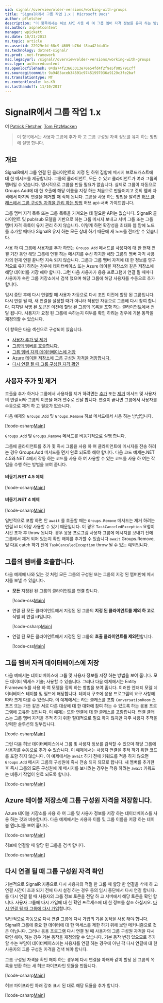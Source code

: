 ```yaml
---
uid: signalr/overview/older-versions/working-with-groups
title: "SignalR에서 그룹 작업 1.x | Microsoft Docs"
author: pfletcher
description: "이 항목에서는 허브 API 사용 하 여 그룹 멤버 자격 정보를 유지 하는 방법을 설명 합니다."
ms.author: aspnetcontent
manager: wpickett
ms.date: 10/21/2013
ms.topic: article
ms.assetid: 22929efd-68c9-4609-b76d-f8ba42fda01e
ms.technology: dotnet-signalr
ms.prod: .net-framework
msc.legacyurl: /signalr/overview/older-versions/working-with-groups
msc.type: authoredcontent
ms.openlocfilehash: 04da74f23663313e70e54fd4f2f9e5f005791cff
ms.sourcegitcommit: 9a9483aceb34591c97451997036a9120c3fe2baf
ms.translationtype: MT
ms.contentlocale: ko-KR
ms.lasthandoff: 11/10/2017
---
```

<a name="working-with-groups-in-signalr-1x"></a>SignalR에서 그룹 작업 1.x
====================
여 [Patrick Fletcher](https://github.com/pfletcher), [Tom FitzMacken](https://github.com/tfitzmac)

> 이 항목에서는 사용자 그룹에 추가 하 고 그룹 구성원 자격 정보를 유지 하는 방법에 설명 합니다.


## <a name="overview"></a>개요

SignalR에서 그룹 연결 된 클라이언트의 지정 된 하위 집합에 메시지 브로드캐스트에 대 한 메서드를 제공합니다. 그룹의 클라이언트, 모든 수 있고 클라이언트가 여러 그룹의 멤버일 수 있습니다. 명시적으로 그룹을 만들 필요가 없습니다. 실제로 그룹이 자동으로 Groups.Add에 대 한 호출에 해당 이름을 지정 하는 처음으로 만들어지고 것의 멤버 자격에서 마지막 연결을 제거할 때 삭제 됩니다. 그룹을 사용 하는 방법을 알려면 [허브 클래스에서 그룹 구성원 자격을 관리 하는 방법](index.md) 허브 api-서버 가이드입니다.

그룹 멤버 자격 목록 또는 그룹 목록을 가져오는 데 필요한 API는 없습니다. SignalR 클라이언트 및 pub/sub 모델을 기반으로 하는 그룹 메시지 보내고 서버 그룹 또는 그룹 멤버 자격 목록이 유지 관리 하지 않습니다. 이렇게 하면 확장성을 최대화 웹 팜에 노드를 추가할 때마다 SignalR 유지 하는 모든 상태 하기 때문에 새 노드를 전파할 수 있습니다.

사용 하 여 그룹에 사용자를 추가 하면는 `Groups.Add` 메서드를 사용자에 대 한 현재 연결 기간 동안 해당 그룹에 연결 하는 메시지를 수신 하지만 해당 그룹의 멤버 자격 사용자의 현재 연결 끝나면 지속 되지 않습니다. 그룹과 그룹 멤버 자격에 대 한 정보를 영구적으로 유지 하려는 경우에 데이터베이스 또는 Azure 테이블 저장소와 같은 저장소에 해당 데이터를 저장 해야 합니다. 그런 다음 사용자가 응용 프로그램에 연결 될 때마다 사용자가 속한 그룹 저장소에서 검색 했으며 해당 그룹에 해당 사용자를 수동으로 추가 합니다.

임시 중단 후에 다시 연결할 때 사용자 자동으로 다시 조인 이전에 할당 된 그룹입니다. 다시 연결 될 때, 새 연결을 설정할 때가 아니라 적용만 자동으로 그룹에 다시 참여 합니다. 디지털 서명 된 토큰은 이전에 할당 된 그룹의 목록을 포함 하는 클라이언트에서 전달 됩니다. 사용자가 요청 된 그룹에 속하는지 여부를 확인 하려는 경우에 기본 동작을 재정의할 수 있습니다.

이 항목은 다음 섹션으로 구성되어 있습니다.

- [사용자 추가 및 제거](#add)
- [그룹의 멤버를 호출합니다.](#call)
- [그룹 멤버 자격 데이터베이스에 저장](#storedatabase)
- [Azure 테이블 저장소에 그룹 구성원 자격을 저장합니다.](#storeazuretable)
- [다시 연결 될 때 그룹 구성원 자격 확인](#verify)

<a id="add"></a>

## <a name="adding-and-removing-users"></a>사용자 추가 및 제거

호출을 추가 하거나 그룹에서 사용자를 제거 하려면는 [추가](https://msdn.microsoft.com/en-us/library/microsoft.aspnet.signalr.igroupmanager.add(v=vs.111).aspx) 또는 [제거](https://msdn.microsoft.com/en-us/library/microsoft.aspnet.signalr.igroupmanager.remove(v=vs.111).aspx) 메서드 및 사용자의 연결 id와 그룹의 이름을 매개 변수로 전달 합니다. 연결이 끝나면 그룹에서 사용자를 수동으로 제거 하 고 필요가 없습니다.

다음 예제와 `Groups.Add` 및 `Groups.Remove` 허브 메서드에서 사용 하는 방법입니다.

[!code-csharp[Main](working-with-groups/samples/sample1.cs?highlight=5,10)]

`Groups.Add` 및 `Groups.Remove` 메서드를 비동기적으로 실행 합니다.

그룹에 클라이언트를 추가 및 즉시 그룹을 사용 하 여 클라이언트에 메시지를 전송 하려는 경우 Groups.Add 메서드를 먼저 완료 되도록 해야 합니다. 다음 코드 예제는.NET 4.5와.NET 4에서 작동 하는 코드를 사용 하 여 사용할 수 있는 코드를 사용 하 여는 작업을 수행 하는 방법을 보여 줍니다.

#### <a name="asynchronous-net-45-example"></a>비동기.NET 4.5 예제

[!code-csharp[Main](working-with-groups/samples/sample2.cs?highlight=1,3)]

#### <a name="asynchronous-net-4-example"></a>비동기.NET 4 예제

[!code-csharp[Main](working-with-groups/samples/sample3.cs?highlight=3-4)]

일반적으로 포함 하면 안 `await` 를 호출할 때는 `Groups.Remove` 메서드는 제거 하려는 연결 id 더 이상 사용할 수 있기 때문입니다. 이 경우 `TaskCanceledException` 요청이 시간 초과 후 throw 됩니다. 경우 응용 프로그램 사용자 그룹에 메시지를 보내기 전에 그룹에서 제거 되어 있는지 확인 해야를 추가할 수 있습니다 `await` Groups.Remove, 및 다음 catch 하기 전에 `TaskCanceledException` throw 될 수 있는 예외입니다.

<a id="call"></a>

## <a name="calling-members-of-a-group"></a>그룹의 멤버를 호출합니다.

다음 예제에 나와 있는 것 처럼 모든 그룹의 구성원 또는 그룹의 지정 된 멤버만에 메시지를 보낼 수 있습니다.

- **모든** 지정된 된 그룹의 클라이언트를 연결 합니다. 

    [!code-css[Main](working-with-groups/samples/sample4.css)]
- 연결 된 모든 클라이언트에서 지정된 된 그룹의 **지정 된 클라이언트를 제외 하 고**로 식별 되 연결 id입니다. 

    [!code-csharp[Main](working-with-groups/samples/sample5.cs)]
- 연결 된 모든 클라이언트에서 지정된 된 그룹의 **호출 클라이언트를 제외한**합니다. 

    [!code-css[Main](working-with-groups/samples/sample6.css)]

<a id="storedatabase"></a>

## <a name="storing-group-membership-in-a-database"></a>그룹 멤버 자격 데이터베이스에 저장

다음 예에서는 데이터베이스에 그룹 및 사용자 정보를 저장 하는 방법을 보여 줍니다. 모든 데이터 액세스 기술; 사용할 수 있습니다. 그러나 다음 예제에서는 Entity Framework를 사용 하 여 모델을 정의 하는 방법을 보여 줍니다. 이러한 엔터티 모델 데이터베이스 테이블 및 필드에 해당합니다. 데이터 구조에 응용 프로그램의 요구 사항에 따라 크게 다를 수 있습니다. 이 예제에서는 라는 클래스를 포함 `ConversationRoom` 스포츠 또는 가든 같은 서로 다른 대상에 대 한 대화에 참여 하는 수 있도록 하는 응용 프로그램에 고유한 것입니다. 이 예제는 또한 연결에 대 한 클래스를 포함합니다. 연결 클래스는 그룹 멤버 자격을 추적 하기 위한 절대적으로 필요 하지 않지만 자주 사용자 추적을 강력한 솔루션의 일부입니다.

[!code-csharp[Main](working-with-groups/samples/sample7.cs)]

그런 다음 허브 데이터베이스에서 그룹 및 사용자 정보를 검색할 수 있으며 해당 그룹에 사용자를 수동으로 추가 수 있습니다. 이 예제에서는 사용자 연결을 추적 하기 위한 코드를 포함 하지 않습니다. 이 예제에서는 `await` 하기 전에 키워드를 적용 하지 않으면 `Groups.Add` 메시지 그룹의 구성원에 즉시 전송 되지 되므로 합니다. 새 멤버를 추가한 후 즉시 그룹의 모든 구성원에 게 메시지를 보내려는 경우는 적용 하려는 `await` 키워드는 비동기 작업이 완료 되도록 합니다.

[!code-csharp[Main](working-with-groups/samples/sample8.cs)]

<a id="storeazuretable"></a>

## <a name="storing-group-membership-in-azure-table-storage"></a>Azure 테이블 저장소에 그룹 구성원 자격을 저장합니다.

Azure 테이블 저장소를 사용 하 여 그룹 및 사용자 정보를 저장 하는 데이터베이스를 사용 하는 것과 비슷합니다. 다음 예제에서는 사용자 이름 및 그룹 이름을 저장 하는 테이블 엔터티를 보여 줍니다.

[!code-csharp[Main](working-with-groups/samples/sample9.cs)]

허브에 연결할 때 할당 된 그룹을 검색 합니다.

[!code-csharp[Main](working-with-groups/samples/sample10.cs)]

<a id="verify"></a>

## <a name="verifying-group-membership-when-reconnecting"></a>다시 연결 될 때 그룹 구성원 자격 확인

기본적으로 SignalR 자동으로 다시 사용자의 적절 한 그룹 때 할당 한 연결을 삭제 하 고 연결 시간이 초과 되기 전에 다시 설정 하는 경우 등의 임시 중단에서 다시 연결 합니다. 를 다시 연결 될 때 사용자의 그룹 정보 토큰을 전달 하 고 서버에서 해당 토큰을 확인 합니다. 사용자 그룹에 다시 가입에 대 한 확인 프로세스에 대 한 정보를 참조 하십시오. [다시 연결 될 때 그룹에 다시 가입](index.md)합니다.

일반적으로 자동으로 다시 연결 그룹에 다시 가입의 기본 동작을 사용 해야 합니다. SignalR 그룹에 중요 한 데이터에 대 한 액세스를 제한 하기 위해 보안 메커니즘으로 것은 아닙니다. 그러나 응용 프로그램 다시 연결 될 때 사용자의 그룹 구성원 자격을 다시 확인 해야, 하는 경우 기본 동작을 재정의할 수 있습니다. 기본 동작 변경 있으므로 추가할 수는 부담이 데이터베이스에는 사용자를 연결 하는 경우에 아닌 각 다시 연결에 대 한 사용자의 그룹 구성원 자격을 검색 해야 합니다.

그룹 구성원 자격을 확인 해야 하는 경우에 다시 연결을 아래와 같이 할당 된 그룹의 목록을 반환 하는 새 허브 파이프라인 모듈을 만듭니다.

[!code-csharp[Main](working-with-groups/samples/sample11.cs)]

허브 파이프라인 아래 강조 표시 된 대로 해당 모듈을 추가 합니다.

[!code-csharp[Main](working-with-groups/samples/sample12.cs?highlight=10)]
